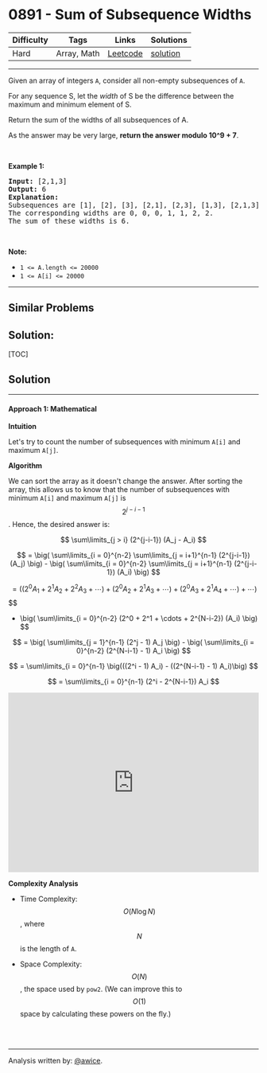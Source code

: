 # 0891 - Sum of Subsequence Widths

Difficulty  | Tags | Links | Solutions
----------- | ---- | ----- | -----
Hard | Array, Math | [Leetcode](https://leetcode.com/problems/sum-of-subsequence-widths) | [solution](https://leetcode.com/problems/sum-of-subsequence-widths/solution/)


-----------

<p>Given an array of integers <code>A</code>, consider all non-empty subsequences of <code>A</code>.</p>

<p>For any sequence S, let the&nbsp;<em>width</em>&nbsp;of S be the difference between the maximum and minimum element of S.</p>

<p>Return the sum of the widths of all subsequences of A.&nbsp;</p>

<p>As the answer may be very large, <strong>return the answer modulo 10^9 + 7</strong>.</p>

<div>
<p>&nbsp;</p>

<p><strong>Example 1:</strong></p>

<pre>
<strong>Input: </strong><span id="example-input-1-1">[2,1,3]</span>
<strong>Output: </strong><span id="example-output-1">6</span>
<strong>Explanation:
</strong>Subsequences are [1], [2], [3], [2,1], [2,3], [1,3], [2,1,3].
The corresponding widths are 0, 0, 0, 1, 1, 2, 2.
The sum of these widths is 6.
</pre>

<p>&nbsp;</p>

<p><strong>Note:</strong></p>

<ul>
	<li><code>1 &lt;= A.length &lt;= 20000</code></li>
	<li><code>1 &lt;= A[i] &lt;= 20000</code></li>
</ul>
</div>


-----------


## Similar Problems




## Solution:

[TOC]

## Solution
---
#### Approach 1: Mathematical

**Intuition**

Let's try to count the number of subsequences with minimum `A[i]` and maximum `A[j]`.

**Algorithm**

We can sort the array as it doesn't change the answer.  After sorting the array, this allows us to know that the number of subsequences with minimum `A[i]` and maximum `A[j]` is $$2^{j-i-1}$$.  Hence, the desired answer is:

$$
\sum\limits_{j > i} (2^{j-i-1}) (A_j - A_i)
$$

$$
= \big( \sum\limits_{i = 0}^{n-2} \sum\limits_{j = i+1}^{n-1} (2^{j-i-1}) (A_j) \big) - \big( \sum\limits_{i = 0}^{n-2} \sum\limits_{j = i+1}^{n-1} (2^{j-i-1}) (A_i) \big)
$$

$$
= \big( (2^0 A_1 + 2^1 A_2 + 2^2 A_3 + \cdots) + (2^0 A_2 + 2^1 A_3 + \cdots) + (2^0 A_3 + 2^1 A_4 + \cdots) + \cdots \big)
$$
$$
 - \big( \sum\limits_{i = 0}^{n-2} (2^0 + 2^1 + \cdots + 2^{N-i-2}) (A_i) \big)
$$

$$
= \big( \sum\limits_{j = 1}^{n-1} (2^j - 1) A_j \big) - \big( \sum\limits_{i = 0}^{n-2} (2^{N-i-1} - 1) A_i \big)
$$

$$
= \sum\limits_{i = 0}^{n-1} \big(((2^i - 1) A_i) - ((2^{N-i-1} - 1) A_i)\big)
$$

$$
= \sum\limits_{i = 0}^{n-1} (2^i - 2^{N-i-1}) A_i
$$

<iframe src="https://leetcode.com/playground/DmYZUfzN/shared" frameBorder="0" width="100%" height="361" name="DmYZUfzN"></iframe>

**Complexity Analysis**

* Time Complexity:  $$O(N \log N)$$, where $$N$$ is the length of `A`.

* Space Complexity:  $$O(N)$$, the space used by `pow2`.  (We can improve this to $$O(1)$$ space by calculating these powers on the fly.)
<br />
<br />


---


Analysis written by: [@awice](https://leetcode.com/awice).
